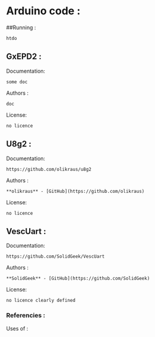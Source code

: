 # Arduino code :

##Running :

```
htdo

```

## GxEPD2 :
Documentation:

```
some doc

```
Authors :

```
doc

```
License:

```
no licence

```

## U8g2 :

Documentation:

```
https://github.com/olikraus/u8g2

```
Authors :

```
**olikraus** - [GitHub](https://github.com/olikraus)

```
License:

```
no licence

```

## VescUart :

Documentation:

```
https://github.com/SolidGeek/VescUart

```
Authors :

```
**SolidGeek** - [GitHub](https://github.com/SolidGeek)

```
License:

```
no licence clearly defined

```


### Referencies :

Uses of :
